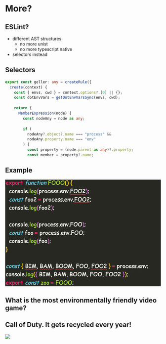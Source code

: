# More?

## ESLint?

- different AST structures
  - no more unist
  - no more typescript native
- selectors instead

## Selectors

```typescript
export const geller: any = createRule({
  create(context) {
    const { envs, cwd } = context.options?.[0] || {};
    const dotEnvVars = getDotEnvVarsSync(envs, cwd);

    return {
      MemberExpression(node) {
        const nodeAny = node as any;

        if (
          nodeAny?.object?.name === "process" &&
          nodeAny.property.name === "env"
        ) {
          const property = (node.parent as any)?.property;
          const member = property?.name;
```

## Example

![](./assets/eslint-example.png)

## What is the most environmentally friendly video game?

## Call of Duty. It gets recycled every year!

![](./assets/laughing-soldier.gif)
